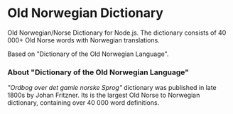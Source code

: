 # Old Norwegian Dictionary

Old Norwegian/Norse Dictionary for Node.js. The dictionary consists of 40 000+ Old Norse words with Norwegian translations.

Based on "Dictionary of the Old Norwegian Language".


### About "Dictionary of the Old Norwegian Language"

_"Ordbog over det gamle norske Sprog"_ dictionary was published in late 1800s by Johan Fritzner. Its is the largest Old Norse to Norwegian dictionary, containing over 40 000 word definitions.
